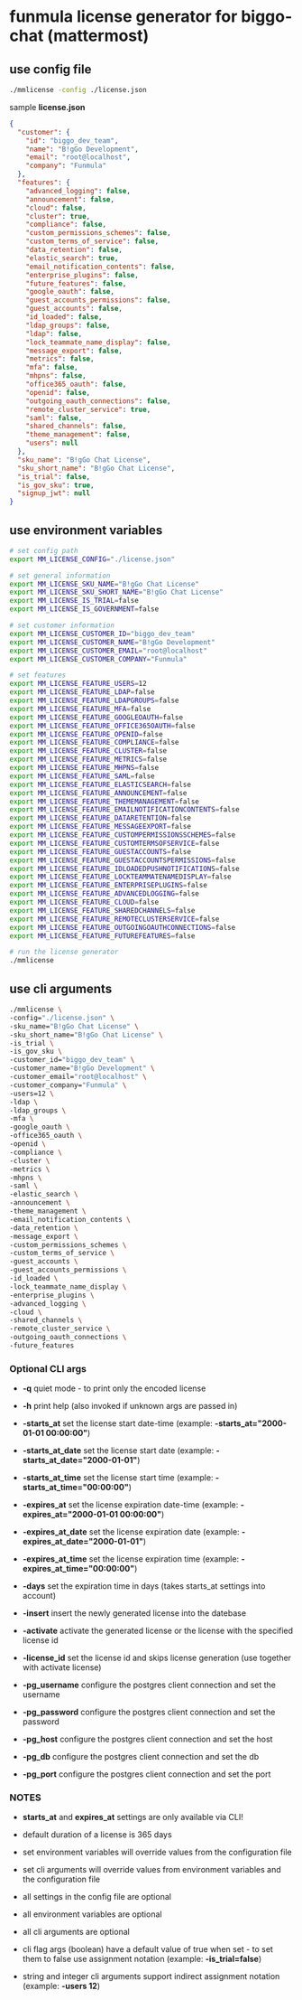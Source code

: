 # funmula license generator for biggo-chat (mattermost)

## use config file

```bash
./mmlicense -config ./license.json
```

sample **license.json**

```json
{
  "customer": {
    "id": "biggo_dev_team",
    "name": "B!gGo Development",
    "email": "root@localhost",
    "company": "Funmula"
  },
  "features": {
    "advanced_logging": false,
    "announcement": false,
    "cloud": false,
    "cluster": true,
    "compliance": false,
    "custom_permissions_schemes": false,
    "custom_terms_of_service": false,
    "data_retention": false,
    "elastic_search": true,
    "email_notification_contents": false,
    "enterprise_plugins": false,
    "future_features": false,
    "google_oauth": false,
    "guest_accounts_permissions": false,
    "guest_accounts": false,
    "id_loaded": false,
    "ldap_groups": false,
    "ldap": false,
    "lock_teammate_name_display": false,
    "message_export": false,
    "metrics": false,
    "mfa": false,
    "mhpns": false,
    "office365_oauth": false,
    "openid": false,
    "outgoing_oauth_connections": false,
    "remote_cluster_service": true,
    "saml": false,
    "shared_channels": false,
    "theme_management": false,
    "users": null
  },
  "sku_name": "B!gGo Chat License",
  "sku_short_name": "B!gGo Chat License",
  "is_trial": false,
  "is_gov_sku": true,
  "signup_jwt": null
}
```

## use environment variables

```bash
# set config path
export MM_LICENSE_CONFIG="./license.json"

# set general information
export MM_LICENSE_SKU_NAME="B!gGo Chat License"
export MM_LICENSE_SKU_SHORT_NAME="B!gGo Chat License"
export MM_LICENSE_IS_TRIAL=false
export MM_LICENSE_IS_GOVERNMENT=false

# set customer information
export MM_LICENSE_CUSTOMER_ID="biggo_dev_team"
export MM_LICENSE_CUSTOMER_NAME="B!gGo Development"
export MM_LICENSE_CUSTOMER_EMAIL="root@localhost"
export MM_LICENSE_CUSTOMER_COMPANY="Funmula"

# set features
export MM_LICENSE_FEATURE_USERS=12
export MM_LICENSE_FEATURE_LDAP=false
export MM_LICENSE_FEATURE_LDAPGROUPS=false
export MM_LICENSE_FEATURE_MFA=false
export MM_LICENSE_FEATURE_GOOGLEOAUTH=false
export MM_LICENSE_FEATURE_OFFICE365OAUTH=false
export MM_LICENSE_FEATURE_OPENID=false
export MM_LICENSE_FEATURE_COMPLIANCE=false
export MM_LICENSE_FEATURE_CLUSTER=false
export MM_LICENSE_FEATURE_METRICS=false
export MM_LICENSE_FEATURE_MHPNS=false
export MM_LICENSE_FEATURE_SAML=false
export MM_LICENSE_FEATURE_ELASTICSEARCH=false
export MM_LICENSE_FEATURE_ANNOUNCEMENT=false
export MM_LICENSE_FEATURE_THEMEMANAGEMENT=false
export MM_LICENSE_FEATURE_EMAILNOTIFICATIONCONTENTS=false
export MM_LICENSE_FEATURE_DATARETENTION=false
export MM_LICENSE_FEATURE_MESSAGEEXPORT=false
export MM_LICENSE_FEATURE_CUSTOMPERMISSIONSSCHEMES=false
export MM_LICENSE_FEATURE_CUSTOMTERMSOFSERVICE=false
export MM_LICENSE_FEATURE_GUESTACCOUNTS=false
export MM_LICENSE_FEATURE_GUESTACCOUNTSPERMISSIONS=false
export MM_LICENSE_FEATURE_IDLOADEDPUSHNOTIFICATIONS=false
export MM_LICENSE_FEATURE_LOCKTEAMMATENAMEDISPLAY=false
export MM_LICENSE_FEATURE_ENTERPRISEPLUGINS=false
export MM_LICENSE_FEATURE_ADVANCEDLOGGING=false
export MM_LICENSE_FEATURE_CLOUD=false
export MM_LICENSE_FEATURE_SHAREDCHANNELS=false
export MM_LICENSE_FEATURE_REMOTECLUSTERSERVICE=false
export MM_LICENSE_FEATURE_OUTGOINGOAUTHCONNECTIONS=false
export MM_LICENSE_FEATURE_FUTUREFEATURES=false

# run the license generator
./mmlicense
```

## use cli arguments

```bash
./mmlicense \
-config="./license.json" \
-sku_name="B!gGo Chat License" \
-sku_short_name="B!gGo Chat License" \
-is_trial \
-is_gov_sku \
-customer_id="biggo_dev_team" \
-customer_name="B!gGo Development" \
-customer_email="root@localhost" \
-customer_company="Funmula" \
-users=12 \
-ldap \
-ldap_groups \
-mfa \
-google_oauth \
-office365_oauth \
-openid \
-compliance \
-cluster \
-metrics \
-mhpns \
-saml \
-elastic_search \
-announcement \
-theme_management \
-email_notification_contents \
-data_retention \
-message_export \
-custom_permissions_schemes \
-custom_terms_of_service \
-guest_accounts \
-guest_accounts_permissions \
-id_loaded \
-lock_teammate_name_display \
-enterprise_plugins \
-advanced_logging \
-cloud \
-shared_channels \
-remote_cluster_service \
-outgoing_oauth_connections \
-future_features
```

### Optional CLI args

- **-q** quiet mode - to print only the encoded license

- **-h** print help (also invoked if unknown args are passed in)

- **-starts_at** set the license start date-time (example: **-starts_at="2000-01-01 00:00:00"**)
- **-starts_at_date** set the license start date (example: **-starts_at_date="2000-01-01"**)
- **-starts_at_time** set the license start time (example: **-starts_at_time="00:00:00"**)
- **-expires_at** set the license expiration date-time (example: **-expires_at="2000-01-01 00:00:00"**)
- **-expires_at_date** set the license expiration date (example: **-expires_at_date="2000-01-01"**)
- **-expires_at_time** set the license expiration time (example: **-expires_at_time="00:00:00"**)

- **-days** set the expiration time in days (takes starts_at settings into account)

- **-insert** insert the newly generated license into the datebase
- **-activate** activate the generated license or the license with the specified license id
- **-license_id** set the license id and skips license generation (use together with activate license)

- **-pg_username** configure the postgres client connection and set the username
- **-pg_password** configure the postgres client connection and set the password
- **-pg_host** configure the postgres client connection and set the host
- **-pg_db** configure the postgres client connection and set the db
- **-pg_port** configure the postgres client connection and set the port

### NOTES

- **starts_at** and **expires_at** settings are only available via CLI!

- default duration of a license is 365 days

- set environment variables will override values from the configuration file
- set cli arguments will override values from environment variables and the configuration file

- all settings in the config file are optional
- all environment variables are optional
- all cli arguments are optional
- cli flag args (boolean) have a default value of true when set - to set them to false use assignment notation (example: **-is_trial=false**)
- string and integer cli arguments support indirect assignment notation (example: **-users 12**)
